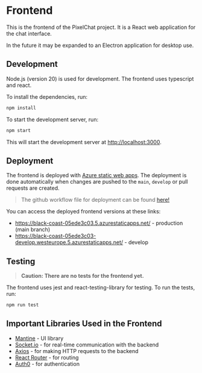 # Frontend

This is the frontend of the PixelChat project. It is a React web application for the chat interface.

In the future it may be expanded to an Electron application for desktop use.

## Development

Node.js (version 20) is used for development. The frontend uses typescript and react.

To install the dependencies, run:

```bash
npm install
```

To start the development server, run:

```bash
npm start
```

This will start the development server at [http://localhost:3000](http://localhost:3000).

## Deployment

The frontend is deployed with [Azure static web apps](https://azure.microsoft.com/en-us/products/app-service/static). The deployment is done automatically when changes are pushed to the `main`, `develop` or pull requests are created.

> The github workflow file for deployment can be found [here!](.github/workflows/azure-static-web-apps-black-coast-05ede3c03.yml)

You can access the deployed frontend versions at these links:
- https://black-coast-05ede3c03.5.azurestaticapps.net/ - production (main branch)
- https://black-coast-05ede3c03-develop.westeurope.5.azurestaticapps.net/ - develop

## Testing

> **Caution: There are no tests for the frontend yet.**

The frontend uses jest and react-testing-library for testing. To run the tests, run:

```bash
npm run test
```

## Important Libraries Used in the Frontend

- [Mantine](https://mantine.dev/) - UI library
- [Socket.io](https://socket.io/) - for real-time communication with the backend
- [Axios](https://axios-http.com/) - for making HTTP requests to the backend
- [React Router](https://reactrouter.com/) - for routing
- [Auth0](https://auth0.com/) - for authentication

